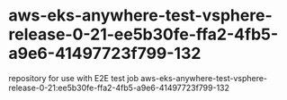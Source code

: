 # aws-eks-anywhere-test-vsphere-release-0-21-ee5b30fe-ffa2-4fb5-a9e6-41497723f799-132
repository for use with E2E test job aws-eks-anywhere-test-vsphere-release-0-21:ee5b30fe-ffa2-4fb5-a9e6-41497723f799-132
